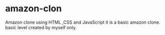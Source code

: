 # amazon-clon
Amazon clone using HTML ,CSS and JavaScript
it is a basic amazon clone.
basic level created by myself only.
